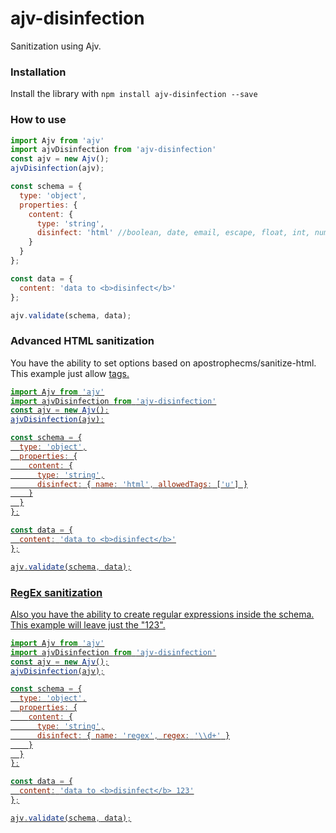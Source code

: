 # ajv-disinfection
Sanitization using Ajv.

### Installation

Install the library with `npm install ajv-disinfection --save`

### How to use

```js
import Ajv from 'ajv'
import ajvDisinfection from 'ajv-disinfection'
const ajv = new Ajv();
ajvDisinfection(ajv);

const schema = {
  type: 'object',
  properties: {
    content: {
      type: 'string',
      disinfect: 'html' //boolean, date, email, escape, float, int, number, text, trim, regex
    }
  }
};

const data = {
  content: 'data to <b>disinfect</b>'
};

ajv.validate(schema, data);
```

### Advanced HTML sanitization
You have the ability to set options based on apostrophecms/sanitize-html.
This example just allow <u> tags.

```js
import Ajv from 'ajv'
import ajvDisinfection from 'ajv-disinfection'
const ajv = new Ajv();
ajvDisinfection(ajv);

const schema = {
  type: 'object',
  properties: {
    content: {
      type: 'string',
      disinfect: { name: 'html', allowedTags: ['u'] }
    }
  }
};

const data = {
  content: 'data to <b>disinfect</b>'
};

ajv.validate(schema, data);
```

### RegEx sanitization
Also you have the ability to create regular expressions inside the schema.
This example will leave just the "123".

```js
import Ajv from 'ajv'
import ajvDisinfection from 'ajv-disinfection'
const ajv = new Ajv();
ajvDisinfection(ajv);

const schema = {
  type: 'object',
  properties: {
    content: {
      type: 'string',
      disinfect: { name: 'regex', regex: '\\d+' }
    }
  }
};

const data = {
  content: 'data to <b>disinfect</b> 123'
};

ajv.validate(schema, data);
```